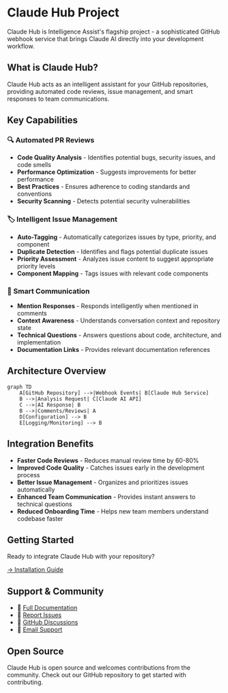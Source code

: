 # Claude Hub Project

Claude Hub is Intelligence Assist's flagship project - a sophisticated GitHub webhook service that brings Claude AI directly into your development workflow.

## What is Claude Hub?

Claude Hub acts as an intelligent assistant for your GitHub repositories, providing automated code reviews, issue management, and smart responses to team communications.

## Key Capabilities

### 🔍 Automated PR Reviews
- **Code Quality Analysis** - Identifies potential bugs, security issues, and code smells
- **Performance Optimization** - Suggests improvements for better performance
- **Best Practices** - Ensures adherence to coding standards and conventions
- **Security Scanning** - Detects potential security vulnerabilities

### 🏷️ Intelligent Issue Management  
- **Auto-Tagging** - Automatically categorizes issues by type, priority, and component
- **Duplicate Detection** - Identifies and flags potential duplicate issues
- **Priority Assessment** - Analyzes issue content to suggest appropriate priority levels
- **Component Mapping** - Tags issues with relevant code components

### 💬 Smart Communication
- **Mention Responses** - Responds intelligently when mentioned in comments
- **Context Awareness** - Understands conversation context and repository state
- **Technical Questions** - Answers questions about code, architecture, and implementation
- **Documentation Links** - Provides relevant documentation references

## Architecture Overview

```mermaid
graph TD
    A[GitHub Repository] -->|Webhook Events| B[Claude Hub Service]
    B -->|Analysis Request| C[Claude AI API]
    C -->|AI Response| B
    B -->|Comments/Reviews| A
    D[Configuration] --> B
    E[Logging/Monitoring] --> B
```

## Integration Benefits

- **Faster Code Reviews** - Reduces manual review time by 60-80%
- **Improved Code Quality** - Catches issues early in the development process
- **Better Issue Management** - Organizes and prioritizes issues automatically
- **Enhanced Team Communication** - Provides instant answers to technical questions
- **Reduced Onboarding Time** - Helps new team members understand codebase faster

## Getting Started

Ready to integrate Claude Hub with your repository?

[→ Installation Guide](../../claude-hub/getting-started/installation)

## Support & Community

- 📖 [Full Documentation](../../claude-hub/overview)
- 🐛 [Report Issues](https://github.com/intelligence-assist/claude-hub/issues)
- 💬 [GitHub Discussions](https://github.com/intelligence-assist/claude-hub/discussions)
- 📧 [Email Support](mailto:support@intelligence-assist.com)

## Open Source

Claude Hub is open source and welcomes contributions from the community. Check out our GitHub repository to get started with contributing.